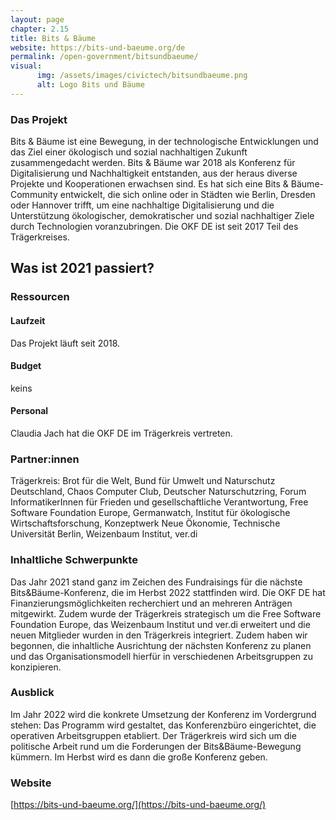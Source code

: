 ```yaml
---
layout: page
chapter: 2.15
title: Bits & Bäume
website: https://bits-und-baeume.org/de
permalink: /open-government/bitsundbaeume/
visual:
      img: /assets/images/civictech/bitsundbaeume.png
      alt: Logo Bits und Bäume
---
```


### Das Projekt

Bits & Bäume ist eine Bewegung, in der technologische Entwicklungen und das Ziel einer ökologisch und sozial nachhaltigen Zukunft zusammengedacht werden. Bits & Bäume war 2018 als Konferenz für Digitalisierung und Nachhaltigkeit entstanden, aus der heraus diverse Projekte und Kooperationen erwachsen sind. Es hat sich eine Bits & Bäume-Community entwickelt, die sich online oder in Städten wie Berlin, Dresden oder Hannover trifft, um eine nachhaltige Digitalisierung und die Unterstützung ökologischer, demokratischer und sozial nachhaltiger Ziele durch Technologien voranzubringen. Die OKF DE ist seit 2017 Teil des Trägerkreises. 

## Was ist 2021 passiert? 

### Ressourcen

#### Laufzeit
Das Projekt läuft seit 2018.

#### Budget
keins

#### Personal
Claudia Jach hat die OKF DE im Trägerkreis vertreten. 

### Partner:innen
Trägerkreis: Brot für die Welt, Bund für Umwelt und Naturschutz Deutschland, Chaos Computer Club, Deutscher Naturschutzring, Forum InformatikerInnen für Frieden und gesellschaftliche Verantwortung, Free Software Foundation Europe, Germanwatch, Institut für ökologische Wirtschaftsforschung, Konzeptwerk Neue Ökonomie, Technische Universität Berlin, Weizenbaum Institut, ver.di

### Inhaltliche Schwerpunkte

Das Jahr 2021 stand ganz im Zeichen des Fundraisings für die nächste Bits&Bäume-Konferenz, die im Herbst 2022 stattfinden wird. Die OKF DE hat Finanzierungsmöglichkeiten recherchiert und an mehreren Anträgen mitgewirkt. Zudem wurde der Trägerkreis strategisch um die Free Software Foundation Europe, das Weizenbaum Institut und ver.di erweitert und die neuen Mitglieder wurden in den Trägerkreis integriert. Zudem haben wir begonnen, die inhaltliche Ausrichtung der nächsten Konferenz zu planen und das Organisationsmodell hierfür in verschiedenen Arbeitsgruppen zu konzipieren. 

### Ausblick

Im Jahr 2022 wird die konkrete Umsetzung der Konferenz im Vordergrund stehen: Das Programm wird gestaltet, das Konferenzbüro eingerichtet, die operativen Arbeitsgruppen etabliert. Der Trägerkreis wird sich um die politische Arbeit rund um die Forderungen der Bits&Bäume-Bewegung kümmern. Im Herbst wird es dann die große Konferenz geben. 


### Website

[https://bits-und-baeume.org/](https://bits-und-baeume.org/)

